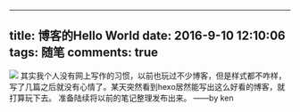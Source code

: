 
---
title: 博客的Hello World
date: 2016-9-10 12:10:06
tags: 随笔
comments: true
---
![](http://ken-blog.image.alimmdn.com/test/IMG_0256.jpg@320h)
其实我个人没有网上写作的习惯，以前也玩过不少博客，但是样式都不咋样，写了几篇之后就没有心情了。某天突然看到hexo居然能写出这么好看的博客，就打算玩下去。
准备陆续将以前的笔记整理发布出来。
                 ——by ken



